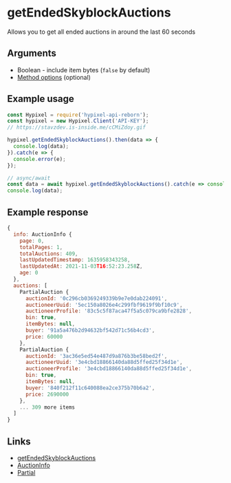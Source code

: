 # getEndedSkyblockAuctions
Allows you to get all ended auctions in around the last 60 seconds
## Arguments
- Boolean - include item bytes (`false` by default)
- [Method options](https://hypixel-api-reborn.github.io/#/docs/main/master/typedef/MethodOptions) (optional)

## Example usage
```js
const Hypixel = require('hypixel-api-reborn');
const hypixel = new Hypixel.Client('API-KEY');
// https://stavzdev.is-inside.me/cCMiZdoy.gif

hypixel.getEndedSkyblockAuctions().then(data => {
  console.log(data);
}).catch(e => {
  console.error(e);
});

// async/await
const data = await hypixel.getEndedSkyblockAuctions().catch(e => console.error(e));
console.log(data);
```
## Example response
```js
{
  info: AuctionInfo {
    page: 0,
    totalPages: 1,
    totalAuctions: 409,
    lastUpdatedTimestamp: 1635958343258,
    lastUpdatedAt: 2021-11-03T16:52:23.258Z,
    age: 0
  },
  auctions: [
    PartialAuction {
      auctionId: '0c296cb0369249339b9e7e0dab224091',
      auctioneerUuid: '5ec150a8026e4c299fbf9619f9bf10c9',
      auctioneerProfile: '83c5c5f87aca47f5a5c079ca9bfe2828',
      bin: true,
      itemBytes: null,
      buyer: '91a5a476b2d94632bf542d71c56b4cd3',
      price: 60000
    },
    PartialAuction {
      auctionId: '3ac36e5ed54e487d9a876b3be58bed2f',
      auctioneerUuid: '3e4cbd18866140da88d5ffed25f34d1e',
      auctioneerProfile: '3e4cbd18866140da88d5ffed25f34d1e',
      bin: true,
      itemBytes: null,
      buyer: '840f212f11c640088ea2ce375b70b6a2',
      price: 2690000
    },
    ... 309 more items
  ]
}
```
## Links
- [getEndedSkyblockAuctions](https://hypixel-api-reborn.github.io/#/docs/main/master/class/Client?scrollTo=getEndedSkyblockAuctions)
- [AuctionInfo](https://hypixel-api-reborn.github.io/#/docs/main/master/class/AuctionInfo)
- [Partial](https://hypixel-api-reborn.github.io/#/docs/main/master/class/PartialAuction)